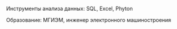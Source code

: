 Инструменты анализа данных: SQL, Excel, Phyton

Образование: МГИЭМ, инженер электронного машиностроения
